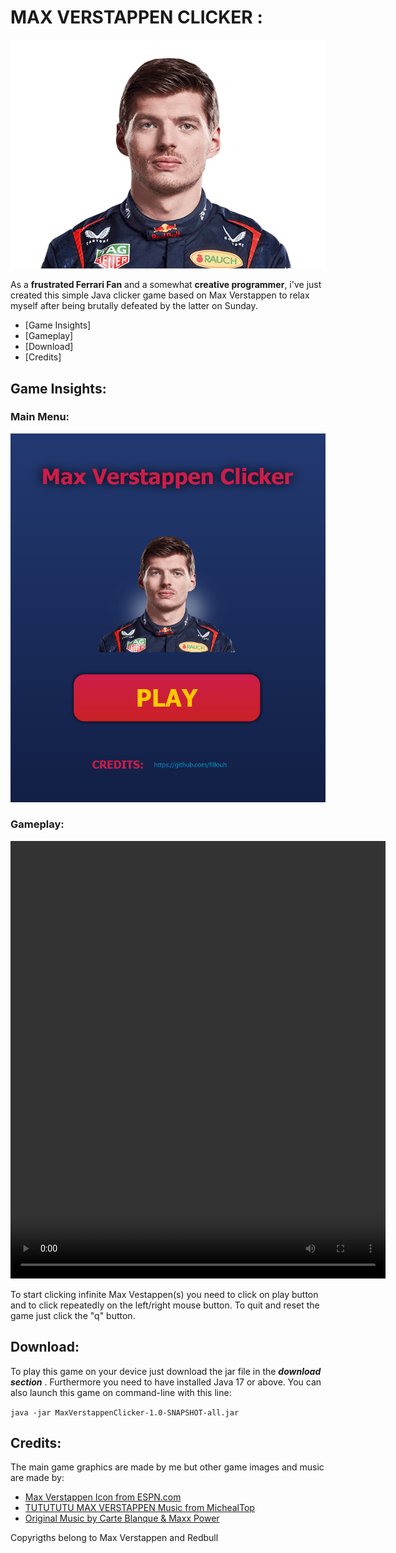# MAX VERSTAPPEN CLICKER :

<p align="center">
  <img src="./src/main/resources/org/fillouh/maxverstappenclicker/assets/max2.png" alt="Max Verstappen Logo">
</p>


As a **frustrated Ferrari Fan** and a somewhat **creative programmer**, i've just created this simple Java clicker game based on Max Verstappen to relax myself after being brutally defeated by the latter on Sunday.

* [Game Insights]
* [Gameplay]
* [Download]
* [Credits]


## Game Insights:

### Main Menu:
<p align="center">
  <img src="./src/main/resources/org/fillouh/maxverstappenclicker/git-documents/main-menu.png" alt="Main Menu">
</p>

### Gameplay:

<div style="text-align: center;">
  <video width="600" height="700" controls>
    <source src="./src/main/resources/org/fillouh/maxverstappenclicker/git-documents/gameplay.mp4" type="video/mp4">
  </video>
</div>


To start clicking infinite Max Vestappen(s) you need to click on play button and to click repeatedly on the left/right mouse button. To quit and reset the game just click the "q" button.


## Download:
To play this game on your device just download the jar file in the ***download section*** . Furthermore you need to have installed Java 17 or above.
You can also launch this game on command-line with this line:

```java -jar MaxVerstappenClicker-1.0-SNAPSHOT-all.jar```


## Credits:
The main game graphics are made by me but other game images and music are made by:

* [Max Verstappen Icon from ESPN.com](https://a.espncdn.com)
* [TUTUTUTU MAX VERSTAPPEN Music from MichealTop](https://www.youtube.com/watch?v=q9Bv0B-wJ5s&pp=ygUVdHV0dXR1IG1heCB2ZXJzdGFwcGVu)
* [Original Music by Carte Blanque & Maxx Power](https://www.youtube.com/watch?v=jG2AciJ3zHY&pp=ygUVdHV0dXR1IG1heCB2ZXJzdGFwcGVu)

Copyrigths belong to Max Verstappen and Redbull



